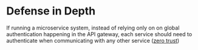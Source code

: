 # Defense in Depth

If running a microservice system, instead of relying only on on global
authentication happening in the API gateway, each service should need to
authenticate when communicating with any other service
([zero trust](./zero_trust_networking.md))

